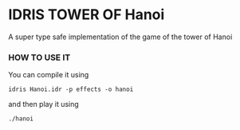 # IDRIS TOWER OF Hanoi

A super type safe implementation of the game of the tower of Hanoi

### HOW TO USE IT

You can compile it using

```
idris Hanoi.idr -p effects -o hanoi
```

and then play it using

```
./hanoi
```
